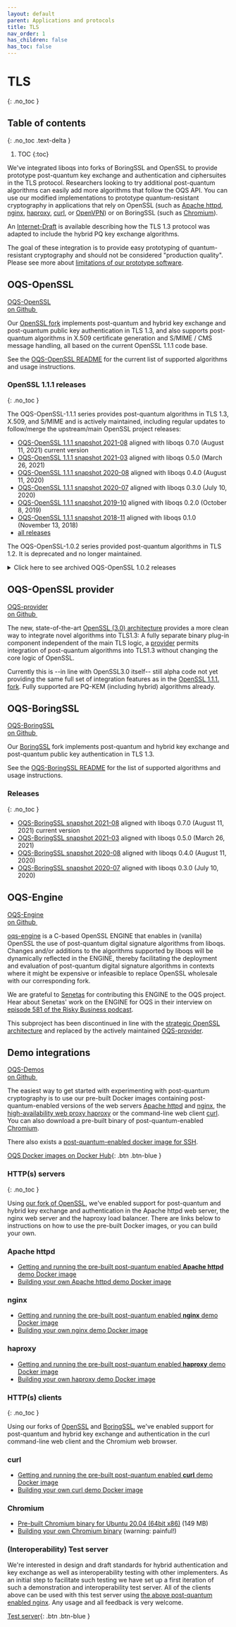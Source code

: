 ```yaml
---
layout: default
parent: Applications and protocols
title: TLS
nav_order: 1
has_children: false
has_toc: false
---
```


# TLS
{: .no_toc }

## Table of contents
{: .no_toc .text-delta }

1. TOC
{:toc}


We've integrated liboqs into forks of BoringSSL and OpenSSL to provide prototype post-quantum key exchange and authentication and ciphersuites in the TLS protocol.  Researchers looking to try additional post-quantum algorithms can easily add more algorithms that follow the OQS API.  You can use our modified implementations to prototype quantum-resistant cryptography in applications that rely on OpenSSL (such as <a href="https://github.com/open-quantum-safe/oqs-demos/tree/main/httpd">Apache httpd</a>, <a href="https://github.com/open-quantum-safe/oqs-demos/tree/main/nginx">nginx</a>, <a href="https://github.com/open-quantum-safe/oqs-demos/tree/main/haproxy">haproxy</a>, <a href="https://github.com/open-quantum-safe/oqs-demos/tree/main/curl">curl</a>, or <a href="https://www.microsoft.com/en-us/research/project/post-quantum-crypto-vpn/">OpenVPN</a>) or on BoringSSL (such as <a href="https://github.com/open-quantum-safe/oqs-demos/tree/main/chromium">Chromium</a>).  

An [Internet-Draft](https://tools.ietf.org/html/draft-ietf-tls-hybrid-design-00) is available describing how the TLS 1.3 protocol was adapted to include the hybrid PQ key exchange algorithms.

The goal of these integration is to provide easy prototyping of quantum-resistant cryptography and should not be considered "production quality".  Please see more about [limitations of our prototype software](../about#limitations).

## OQS-OpenSSL

<div class="float-right"><a class="btn btn-purple" href="https://github.com/open-quantum-safe/openssl">OQS-OpenSSL <br>on Github <img src="{{ site.baseurl }}/img/logos/GitHub-Mark-Light-64px.png" style="height: 1em; padding-left: 1em; margin-bottom: -2px;"></a></div>

Our <a href="https://github.com/open-quantum-safe/openssl">OpenSSL fork</a> implements post-quantum and hybrid key exchange and post-quantum public key authentication in TLS 1.3, and also supports post-quantum algorithms in X.509 certificate generation and S/MIME / CMS message handling, all based on the current OpenSSL 1.1.1 code base. 

See the [OQS-OpenSSL README](https://github.com/open-quantum-safe/openssl/blob/OQS-OpenSSL_1_1_1-stable/README.md) for the current list of supported algorithms and usage instructions.

### OpenSSL 1.1.1 releases
{: .no_toc }

The OQS-OpenSSL-1.1.1 series provides post-quantum algorithms in TLS 1.3, X.509, and S/MIME and is actively maintained, including regular updates to follow/merge the upstream/main OpenSSL project releases:

- [OQS-OpenSSL 1.1.1 snapshot 2021-08](https://github.com/open-quantum-safe/openssl/releases/tag/OQS-OpenSSL_1_1_1-stable-snapshot-2021-08) aligned with liboqs 0.7.0 (August 11, 2021) <span class="label label-green">current version</span>
- [OQS-OpenSSL 1.1.1 snapshot 2021-03](https://github.com/open-quantum-safe/openssl/releases/tag/OQS-OpenSSL_1_1_1-stable-snapshot-2021-03) aligned with liboqs 0.5.0 (March 26, 2021)
- [OQS-OpenSSL 1.1.1 snapshot 2020-08](https://github.com/open-quantum-safe/openssl/releases/tag/OQS-OpenSSL_1_1_1-stable-snapshot-2020-08) aligned with liboqs 0.4.0 (August 11, 2020)
- [OQS-OpenSSL 1.1.1 snapshot 2020-07](https://github.com/open-quantum-safe/openssl/releases/tag/OQS-OpenSSL_1_1_1-stable-snapshot-2020-07) aligned with liboqs 0.3.0 (July 10, 2020)
- [OQS-OpenSSL 1.1.1 snapshot 2019-10](https://github.com/open-quantum-safe/openssl/releases/tag/OQS-OpenSSL_1_1_1-stable-snapshot-2019-10) aligned with liboqs 0.2.0 (October 8, 2019)
- [OQS-OpenSSL 1.1.1 snapshot 2018-11](https://github.com/open-quantum-safe/openssl/releases/tag/OQS-OpenSSL_1_1_1-stable-snapshot-2018-11) aligned with liboqs 0.1.0 (November 13, 2018)
- [all releases](https://github.com/open-quantum-safe/liboqs/releases)

The OQS-OpenSSL-1.0.2 series provided post-quantum algorithms in TLS 1.2.  It is deprecated and no longer maintained. 

<details markdown="block">
<summary>Click here to see archived OQS-OpenSSL 1.0.2 releases</summary>
- [OQS-OpenSSL 1.0.2 snapshot 2019-10](https://github.com/open-quantum-safe/openssl/releases/tag/OQS-OpenSSL_1_0_2-stable-snapshot-2019-10) aligned with liboqs 0.2.0 (October 8, 2019)
- [OQS-OpenSSL 1.0.2 snapshot 2018-11](https://github.com/open-quantum-safe/openssl/releases/tag/OQS-OpenSSL_1_0_2-stable-snapshot-2018-11) aligned with liboqs 0.1.0 (November 13, 2018)
- [OQS-OpenSSL 1.0.2 snapshot 2018-05](https://github.com/open-quantum-safe/openssl/releases/tag/OQS-OpenSSL_1_0_2-stable-snapshot-2018-05) (May 30, 2018)
- [OQS-OpenSSL 1.0.2 snapshot 2018-04](https://github.com/open-quantum-safe/openssl/releases/tag/OQS-OpenSSL_1_0_2-stable-snapshot-2018-04) (April 10, 2018)
</details>

## OQS-OpenSSL provider

<div class="float-right"><a class="btn btn-purple" href="https://github.com/open-quantum-safe/oqs-provider">OQS-provider <br>on Github <img src="{{ site.baseurl }}/img/logos/GitHub-Mark-Light-64px.png" style="height: 1em; padding-left: 1em; margin-bottom: -2px;"></a></div>

The new, state-of-the-art [OpenSSL (3.0) architecture](https://www.openssl.org/docs/OpenSSLStrategicArchitecture.html) provides a more clean way to integrate novel algorithms into TLS1.3: A fully separate binary plug-in component independent of the main TLS logic, a [provider](https://www.openssl.org/docs/manmaster/man7/provider.html) permits integration of post-quantum algorithms into TLS1.3 without changing the core logic of OpenSSL. 

Currently this is --in line with OpenSSL3.0 itself-- still alpha code not yet providing the same full set of integration features as in the [OpenSSL 1.1.1. fork](#oqs-openssl). Fully supported are PQ-KEM (including hybrid) algorithms already.


## OQS-BoringSSL

<div class="float-right"><a class="btn btn-purple" href="https://github.com/open-quantum-safe/boringssl">OQS-BoringSSL <br> on Github <img src="{{ site.baseurl }}/img/logos/GitHub-Mark-Light-64px.png" style="height: 1em; padding-left: 1em; margin-bottom: -2px;"></a></div>

Our <a href="https://github.com/open-quantum-safe/boringssl">BoringSSL</a> fork implements post-quantum and hybrid key exchange and post-quantum public key authentication in TLS 1.3.

See the [OQS-BoringSSL README](https://github.com/open-quantum-safe/boringssl/blob/master/README.md) for the list of supported algorithms and usage instructions.

### Releases
{: .no_toc }

- [OQS-BoringSSL snapshot 2021-08](https://github.com/open-quantum-safe/boringssl/releases/tag/OQS-BoringSSL-snapshot-2021-08) aligned with liboqs 0.7.0 (August 11, 2021) <span class="label label-green">current version</span>
- [OQS-BoringSSL snapshot 2021-03](https://github.com/open-quantum-safe/boringssl/releases/tag/OQS-BoringSSL-snapshot-2021-03) aligned with liboqs 0.5.0 (March 26, 2021)
- [OQS-BoringSSL snapshot 2020-08](https://github.com/open-quantum-safe/boringssl/releases/tag/OQS-BoringSSL-snapshot-2020-08) aligned with liboqs 0.4.0 (August 11, 2020)
- [OQS-BoringSSL snapshot 2020-07](https://github.com/open-quantum-safe/boringssl/releases/tag/OQS-BoringSSL-snapshot-2020-07) aligned with liboqs 0.3.0 (July 10, 2020)

## OQS-Engine

<div class="float-right"><a class="btn btn-purple" href="https://github.com/open-quantum-safe/oqs-engine">OQS-Engine <br> on Github <img src="{{ site.baseurl }}/img/logos/GitHub-Mark-Light-64px.png" style="height: 1em; padding-left: 1em; margin-bottom: -2px;"></a></div>

<a href="https://github.com/open-quantum-safe/oqs-engine">oqs-engine</a> is a C-based OpenSSL ENGINE that enables in (vanilla) OpenSSL the use of post-quantum digital signature algorithms from liboqs. Changes and/or additions to the algorithms supported by liboqs will be dynamically reflected in the ENGINE, thereby facilitating the deployment and evaluation of post-quantum digital signature algorithms in contexts where it might be expensive or infeasible to replace OpenSSL wholesale with our corresponding fork. 

We are grateful to <a href="https://www.senetas.com">Senetas</a> for contributing this ENGINE to the OQS project.  Hear about Senetas' work on the ENGINE for OQS in their interview on <a href="https://risky.biz/RB581/">episode 581 of the Risky Business podcast</a>.

This subproject has been discontinued in line with the [strategic OpenSSL architecture](https://www.openssl.org/docs/OpenSSLStrategicArchitecture.html) and replaced by the actively maintained [OQS-provider](#oqs-openssl-provider).

## Demo integrations

<div class="float-right"><a class="btn btn-purple" href="https://github.com/open-quantum-safe/oqs-demos">OQS-Demos <br> on Github <img src="{{ site.baseurl }}/img/logos/GitHub-Mark-Light-64px.png" style="height: 1em; padding-left: 1em; margin-bottom: -2px;"></a></div>

The easiest way to get started with experimenting with post-quantum cryptography is to use our pre-built Docker images containing post-quantum-enabled versions of the web servers [Apache httpd](#apache-httpd) and [nginx](#nginx), the [high-availability web proxy haproxy](#haproxy) or the command-line web client [curl](#curl). You can also download a pre-built binary of post-quantum-enabled [Chromium](#chromium).

There also exists a [post-quantum-enabled docker image for SSH](../ssh#demo-integration).

[OQS Docker images on Docker Hub](https://hub.docker.com/search?q=openquantumsafe&type=image){: .btn .btn-blue }

### HTTP(s) servers
{: .no_toc }

Using [our fork of OpenSSL](#oqs-openssl), we've enabled support for post-quantum and hybrid key exchange and authentication in the Apache httpd web server, the nginx web server and the haproxy load balancer.  There are links below to instructions on how to use the pre-built Docker images, or you can build your own.

### Apache httpd

- [Getting and running the pre-built post-quantum enabled **Apache httpd** demo Docker image](https://hub.docker.com/r/openquantumsafe/httpd)
- [Building your own Apache httpd demo Docker image](https://github.com/open-quantum-safe/oqs-demos/tree/main/httpd)

### nginx

- [Getting and running the pre-built post-quantum enabled **nginx** demo Docker image](https://hub.docker.com/r/openquantumsafe/nginx)
- [Building your own nginx demo Docker image](https://github.com/open-quantum-safe/oqs-demos/tree/main/nginx)

### haproxy

- [Getting and running the pre-built post-quantum enabled **haproxy** demo Docker image](https://hub.docker.com/r/openquantumsafe/haproxy)
- [Building your own haproxy demo Docker image](https://github.com/open-quantum-safe/oqs-demos/tree/main/haproxy)

### HTTP(s) clients
{: .no_toc }

Using our forks of [OpenSSL](#oqs-openssl) and [BoringSSL](#oqs-boringssl), we've enabled support for post-quantum and hybrid key exchange and authentication in the curl command-line web client and the Chromium web browser.

### curl

- [Getting and running the pre-built post-quantum enabled **curl** demo Docker image](https://hub.docker.com/r/openquantumsafe/curl)
- [Building your own curl demo Docker image](https://github.com/open-quantum-safe/oqs-demos/tree/main/curl)

### Chromium

- [Pre-built Chromium binary for Ubuntu 20.04 (64bit x86)](https://github.com/open-quantum-safe/oqs-demos/releases/download/v0.5.0/chromium-ubuntu-0.5.0.tgz) (149 MB)
- [Building your own Chromium binary](https://github.com/open-quantum-safe/oqs-demos/tree/main/chromium) (warning: painful!)

### (Interoperability) Test server

We're interested in design and draft standards for hybrid authentication and key exchange as well as interoperability testing with other implementers. As an initial step to facilitate such testing we have set up a first iteration of such a demonstration and interoperability test server. All of the clients above can be used with this test server using [the above post-quantum enabled nginx](#nginx). Any usage and all feedback is very welcome.

[Test server](https://test.openquantumsafe.org/){: .btn .btn-blue }
